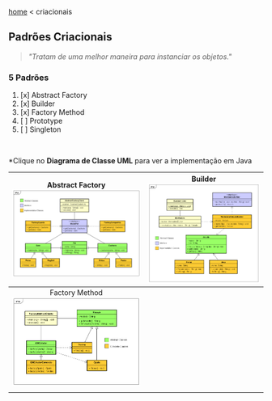 [home](../README.md) < criacionais

## Padrões Criacionais

>_"Tratam de uma melhor maneira para instanciar os objetos."_

### 5 Padrões

1. [x] Abstract Factory
2. [x] Builder
3. [x] Factory Method
4. [ ] Prototype
5. [ ] Singleton

<br/>

*Clique no **Diagrama de Classe UML** para ver a implementação em Java

| Abstract Factory  [![](../assets/00-abstract-factory.png) ](../src/abstract-factory/AbstractFactoryCliente.java ) | Builder  [![](../assets/01-builder.png) ](../src/builder/BuilderCliente.java ) |
|:-----------------------------------------------------------------------------------------------------------------:|:------------------------------------------------------------------------------:|
|     Factory Method  [![](../assets/02-factory-method.png) ](../src/factory-method/FactoryMethodCliente.java )     |                                                                                |
|                                                                                                                   |                                                                                |
